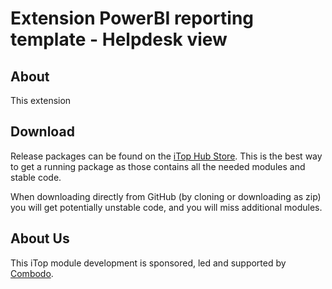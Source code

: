 # Extension PowerBI reporting template - Helpdesk view

## About

This extension 

## Download

Release packages can be found on the [iTop Hub Store](https://store.itophub.io/en_US/taxons/all-extensions). This is the best way to get a
running package as those contains all the needed modules and stable code.

When downloading directly from GitHub (by cloning or downloading as zip) you will get potentially unstable code, and you will miss
additional modules.

## About Us

This iTop module development is sponsored, led and supported by [Combodo](https://www.combodo.com).
